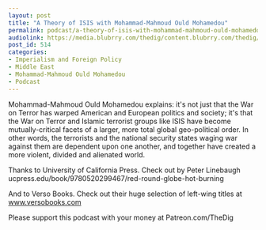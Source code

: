 ```yaml
---
layout: post
title: "A Theory of ISIS with Mohammad-Mahmoud Ould Mohamedou"
permalink: podcast/a-theory-of-isis-with-mohammad-mahmoud-ould-mohamedou
audiolink: https://media.blubrry.com/thedig/content.blubrry.com/thedig/The_Dig_-_EP_186_-_Mahmoud.mp3
post_id: 514
categories: 
- Imperialism and Foreign Policy
- Middle East
- Mohammad-Mahmoud Ould Mohamedou
- Podcast
---
```


Mohammad-Mahmoud Ould Mohamedou explains: it's not just that the War on Terror has warped American and European politics and society; it's that the War on Terror and Islamic terrorist groups like ISIS have become mutually-critical facets of a larger, more total global geo-political order. In other words, the terrorists and the national security states waging war against them are dependent upon one another, and together have created a more violent, divided and alienated world.

Thanks to University of California Press. Check out 
by Peter Linebaugh ucpress.edu/book/9780520299467/red-round-globe-hot-burning

And to Verso Books. Check out their huge selection of left-wing titles at www.versobooks.com

Please support this podcast with your money at Patreon.com/TheDig